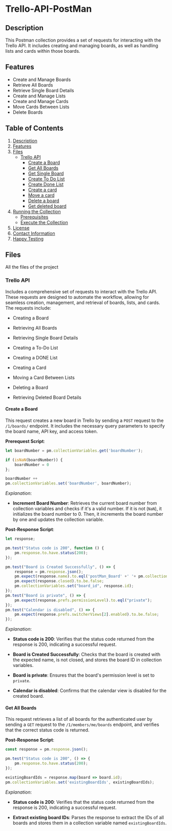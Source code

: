 # Trello-API-PostMan

## Description
This Postman collection provides a set of requests for interacting with the Trello API. It includes creating and managing boards, as well as handling lists and cards within those boards.

## Features
- Create and Manage Boards
- Retrieve All Boards
- Retrieve Single Board Details
- Create and Manage Lists
- Create and Manage Cards
- Move Cards Between Lists
- Delete Boards

## Table of Contents
1. [Description](#description)
2. [Features](#features)
3. [Files](#files)
    - [Trello API](#trello-api)
        - [Create a Board](#create-a-board)
        - [Get All Boards](#get-all-boards)
        - [Get Single Board](#get-single-board)
        - [Create To Do List](#create-to-do-list)
        - [Create Done List](#create-done-list)
        - [Create a card](#create-a-card)
        - [Move a card](#move-a-card)  
        - [Delete a board](#delete-a-board)
        - [Get deleted board](#get-deleted-board)            
4. [Running the Collection](#running-the-collection)
   - [Prerequisites](#prerequisites) 
   - [Execute the Collection](#execute-the-collection)
5. [License](#license) 
6. [Contact Information](#contact-information) 
7. [Happy Testing](#happy-testing)

## Files
All the files of the project

### Trello API
Includes a comprehensive set of requests to interact with the Trello API. These requests are designed to automate the workflow, allowing for seamless creation, management, and retrieval of boards, lists, and cards. The requests include:

- Creating a Board

- Retrieving All Boards

- Retrieving Single Board Details

- Creating a To-Do List

- Creating a DONE List

- Creating a Card

- Moving a Card Between Lists

- Deleting a Board

- Retrieving Deleted Board Details

#### Create a Board
This request creates a new board in Trello by sending a `POST` request to the `/1/boards/` endpoint. It includes the necessary query parameters to specify the board name, API key, and access token.

**Prerequest Script**:

```JavaScript
let boardNumber = pm.collectionVariables.get('boardNumber');

if (isNaN(boardNumber)) {
    boardNumber = 0
};

boardNumber ++
pm.collectionVariables.set('boardNumber', boardNumber);
```

*Explanation*:

- **Increment Board Number**: Retrieves the current board number from collection variables and checks if it's a valid number. If it is not (`NaN`), it initializes the board number to 0. Then, it increments the board number by one and updates the collection variable.

**Post-Response Script**:

```JavaScript
let response;

pm.test("Status code is 200", function () {
    pm.response.to.have.status(200);
});

pm.test("Board is Created Successfully", () => {
    response = pm.response.json();
    pm.expect(response.name).to.eql('postMan_Board' +' '+ pm.collectionVariables.get('boardNumber'));
    pm.expect(response.closed).to.be.false;
    pm.collectionVariables.set("board_id", response.id);
});
pm.test("Board is private", () => {
    pm.expect(response.prefs.permissionLevel).to.eql("private");
});
pm.test("Calendar is disabled", () => {
    pm.expect(response.prefs.switcherViews[2].enabled).to.be.false;
});
```

*Explanation*:

- **Status code is 200**: Verifies that the status code returned from the response is 200, indicating a successful request.

- **Board is Created Successfully**: Checks that the board is created with the expected name, is not closed, and stores the board ID in collection variables.

- **Board is private**: Ensures that the board's permission level is set to `private`.

- **Calendar is disabled**: Confirms that the calendar view is disabled for the created board.

#### Get All Boards
This request retrieves a list of all boards for the authenticated user by sending a `GET` request to the `/1/members/me/boards` endpoint, and verifies that the correct status code is returned.

**Post-Response Script**:

```JavaScript
const response = pm.response.json();

pm.test("Status code is 200", () => {
    pm.response.to.have.status(200);
});

existingBoardIds = response.map(board => board.id);
pm.collectionVariables.set('existingBoardIds', existingBoardIds);
```

*Explanation*:

- **Status code is 200**: Verifies that the status code returned from the response is 200, indicating a successful request.

- **Extract existing board IDs**: Parses the response to extract the IDs of all boards and stores them in a collection variable named `existingBoardIds`.
